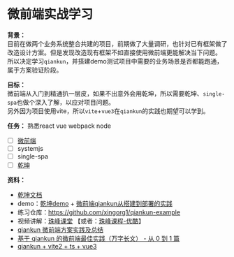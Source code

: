 # 微前端实战学习
**背景：**   
目前在做两个业务系统整合共建的项目，前期做了大量调研，也针对已有框架做了改造设计方案。但是发现改造现有框架不如直接使用微前端更能解决当下问题。  
所以决定学习`qiankun`，并搭建demo测试项目中需要的业务场景是否都能跑通，属于方案验证阶段。

**目标：**   
微前端从入门到精通扒一层皮，如果不出意外会用乾坤，所以需要乾坤、`single-spa`也做个深入了解，以应对项目问题。  
另外因为项目使用vite，所以`vite`+`vue3`在`qiankun`的实践也期望可以学到。

**任务：** 
熟悉react vue webpack node
- [ ] [微前端](./微前端.md)
- [ ] systemjs
- [ ] single-spa
- [ ] [乾坤](./qiankun.md)

**资料：** 
- [乾坤文档](https://qiankun.umijs.org/zh)
- demo：[乾坤demo](https://github.com/fengxianqi/qiankun-example) + [微前端qiankun从搭建到部署的实践](https://juejin.cn/post/6844904158085021704)
- 练习仓库：https://github.com/xingorg1/qiankun-example
- 视频讲解：[珠峰课堂](http://www.javascriptpeixun.cn/course/3363/task/220091/show#) 【或者：[珠峰课程-优酷](https://list.youku.com/albumlist/show/id_67903156)】
- [qiankun 微前端方案实践及总结](https://juejin.cn/post/6844904185910018062)
- [基于 qiankun 的微前端最佳实践（万字长文） - 从 0 到 1 篇](https://juejin.cn/post/6844904158085021704)
- [qiankun + vite2 + ts + vue3](https://juejin.cn/post/6943832894754422792)